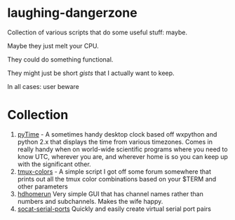 laughing-dangerzone
===================

Collection of various scripts that do some useful stuff: maybe.

Maybe they just melt your CPU.

They could do something functional.

They might just be short _gists_ that I actually want to keep.

In all cases: user beware




Collection
==========

1. [pyTime](https://github.com/npotts/laughing-dangerzone/tree/master/pytime "Pytime") - A sometimes handy desktop clock based off wxpython and python 2.x that displays the time from various timezones. Comes in really handy when on world-wide scientific programs where you need to know UTC, wherever you are, and wherever home is so you can keep up with the significant other.
1. [tmux-colors](https://github.com/npotts/laughing-dangerzone/tree/master/tmux-colors "Tmux Colors") - A simple script I got off some forum somewhere that prints out all the tmux color combinations based on your $TERM and other parameters
1. [hdhomerun](https://github.com/npotts/laughing-dangerzone/tree/master/hdhomerun "Ub3r simple HDhomerun") Very simple GUI that has channel names rather than numbers and subchannels.  Makes the wife happy.
1. [socat-serial-ports](https://github.com/npotts/laughing-dangerzone/tree/master/socat-serial-ports "Socat Virtual Serial Ports") Quickly and easily create virtual serial port pairs